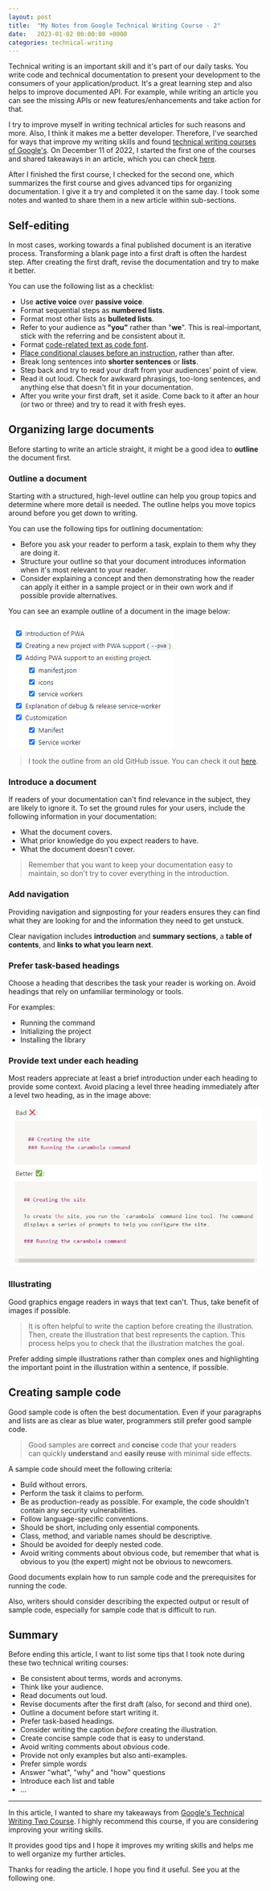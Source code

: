 ```yaml
---
layout: post
title:  "My Notes from Google Technical Writing Course - 2"
date:   2023-01-02 00:00:00 +0000
categories: technical-writing
---
```


Technical writing is an important skill and it's part of our daily tasks. You write code and technical documentation to present your development to the consumers of your application/product. It's a great learning step and also helps to improve documented API. For example, while writing an article you can see the missing APIs or new features/enhancements and take action for that.

I try to improve myself in writing technical articles for such reasons and more. Also, I think it makes me a better developer. Therefore, I've searched for ways that improve my writing skills and found [technical writing courses of Google's](https://developers.google.com/tech-writing/overview). On December 11 of 2022, I started the first one of the courses and shared takeaways in an article, which you can check [here](https://engincanv.github.io/technical-writing/2022/12/10/my-notes-from-google-technical-writing-course.html).

After I finished the first course, I checked for the second one, which summarizes the first course and gives advanced tips for organizing documentation. I give it a try and completed it on the same day. I took some notes and wanted to share them in a new article within sub-sections. 

## Self-editing

In most cases, working towards a final published document is an iterative process. Transforming a blank page into a first draft is often the hardest step. After creating the first draft, revise the documentation and try to make it better. 

You can use the following list as a checklist:

- Use **active voice** over **passive voice**.
- Format sequential steps as **numbered lists**.
- Format most other lists as **bulleted lists**.
- Refer to your audience as **"you"** rather than "**we**". This is real-important, stick with the referring and be consistent about it.
- Format [code-related text as code font](https://developers.google.com/style/code-in-text).
- [Place conditional clauses before an instruction](https://developers.google.com/style/clause-order), rather than after.
- Break long sentences into **shorter sentences** or **lists**.
- Step back and try to read your draft from your audiences’ point of view.
- Read it out loud. Check for awkward phrasings, too-long sentences, and anything else that doesn't fit in your documentation.
- After you write your first draft, set it aside. Come back to it after an hour (or two or three) and try to read it with fresh eyes.

## Organizing large documents

Before starting to write an article straight, it might be a good idea to **outline** the document first. 

### Outline a document

Starting with a structured, high-level outline can help you group topics and determine where more detail is needed. The outline helps you move topics around before you get down to writing.

You can use the following tips for outlining documentation:

- Before you ask your reader to perform a task, explain to them why they are doing it.
- Structure your outline so that your document introduces information when it's most relevant to your reader.
- Consider explaining a concept and then demonstrating how the reader can apply it either in a sample project or in their own work and if possible provide alternatives.

You can see an example outline of a document in the image below:

![](/assets/images/tech-writing/outline.png)

> I took the outline from an old GitHub issue. You can check it out [here](https://github.com/abpframework/abp/issues/12489).

### Introduce a document

If readers of your documentation can't find relevance in the subject, they are likely to ignore it. To set the ground rules for your users, include the following information in your documentation:

- What the document covers.
- What prior knowledge do you expect readers to have.
- What the document doesn't cover.

> Remember that you want to keep your documentation easy to maintain, so don't try to cover everything in the introduction.

### Add navigation

Providing navigation and signposting for your readers ensures they can find what they are looking for and the information they need to get unstuck. 

Clear navigation includes **introduction** and **summary sections**, a **table of contents**, and **links to what you learn next**.

### Prefer task-based headings

Choose a heading that describes the task your reader is working on. Avoid headings that rely on unfamiliar terminology or tools. 

For examples:

- Running the command
- Initializing the project
- Installing the library

### Provide text under each heading

Most readers appreciate at least a brief introduction under each heading to provide some context. Avoid placing a level three heading immediately after a level two heading, as in the image above:

![](/assets/images/tech-writing/headings.png)

### Illustrating

Good graphics engage readers in ways that text can't. Thus, take benefit of images if possible. 

> It is often helpful to write the caption before creating the illustration. Then, create the illustration that best represents the caption. This process helps you to check that the illustration matches the goal.

Prefer adding simple illustrations rather than complex ones and highlighting the important point in the illustration within a sentence, if possible.

## Creating sample code

Good sample code is often the best documentation. Even if your paragraphs and lists are as clear as blue water, programmers still prefer good sample code.

> Good samples are **correct** and **concise** code that your readers can quickly **understand** and **easily reuse** with minimal side effects.

A sample code should meet the following criteria:

- Build without errors.
- Perform the task it claims to perform.
- Be as production-ready as possible. For example, the code shouldn't contain any security vulnerabilities.
- Follow language-specific conventions.
- Should be short, including only essential components.
- Class, method, and variable names should be descriptive.
- Should be avoided for deeply nested code.
- Avoid writing comments about obvious code, but remember that what is obvious to you (the expert) might not be obvious to newcomers.

Good documents explain how to run sample code and the prerequisites for running the code. 

Also, writers should consider describing the expected output or result of sample code, especially for sample code that is difficult to run.

## Summary

Before ending this article, I want to list some tips that I took note during these two technical writing courses:

- Be consistent about terms, words and acronyms.
- Think like your audience.
- Read documents out loud.
- Revise documents after the first draft (also, for second and third one).
- Outline a document before start writing it.
- Prefer task-based headings.
- Consider writing the caption *before* creating the illustration.
- Create concise sample code that is easy to understand.
- Avoid writing comments about *obvious* code.
- Provide not only examples but also anti-examples.
- Prefer simple words
- Answer "what", "why" and "how" questions
- Introduce each list and table
- ...

---

In this article, I wanted to share my takeaways from [Google's Technical Writing Two Course](https://developers.google.com/tech-writing/two). I highly recommend this course, if you are considering improving your writing skills. 

It provides good tips and I hope it improves my writing skills and helps me to well organize my further articles.

Thanks for reading the article. I hope you find it useful. See you at the following one.